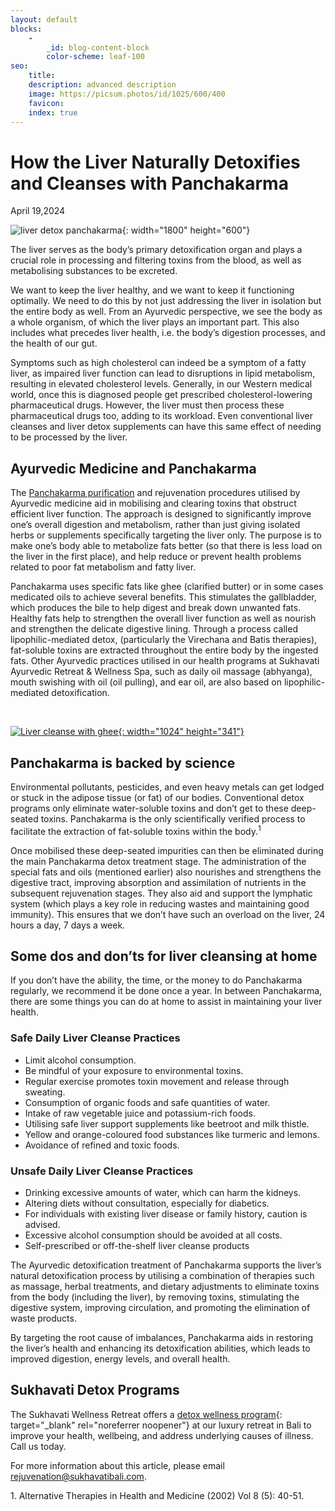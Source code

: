 ```yaml
---
layout: default
blocks:
    -
        _id: blog-content-block
        color-scheme: leaf-100
seo:
    title:
    description: advanced description
    image: https://picsum.photos/id/1025/600/400
    favicon:
    index: true
---
```

# How the Liver Naturally Detoxifies and Cleanses with Panchakarma

April 19,2024

![liver detox panchakarma](https://www.sukhavatibali.com/wp-content/uploads/2024/04/Ayurvedic-Medicine-Panchakarma.jpg){: width="1800" height="600"}

The liver serves as the body’s primary detoxification organ and plays a crucial role in processing and filtering toxins from the blood, as well as metabolising substances to be excreted.

We want to keep the liver healthy, and we want to keep it functioning optimally. We need to do this by not just addressing the liver in isolation but the entire body as well. From an Ayurvedic perspective, we see the body as a whole organism, of which the liver plays an important part. This also includes what precedes liver health, i.e. the body’s digestion processes, and the health of our gut.

Symptoms such as high cholesterol can indeed be a symptom of a fatty liver, as impaired liver function can lead to disruptions in lipid metabolism, resulting in elevated cholesterol levels. Generally, in our Western medical world, once this is diagnosed people get prescribed cholesterol-lowering pharmaceutical drugs. However, the liver must then process these pharmaceutical drugs too, adding to its workload. Even conventional liver cleanses and liver detox supplements can have this same effect of needing to be processed by the liver.

## **Ayurvedic Medicine and Panchakarma**

The [Panchakarma purification](https://www.sukhavatibali.com/the-ancient-art-of-rejuvenation-panchakarma/) and rejuvenation procedures utilised by Ayurvedic medicine aid in mobilising and clearing toxins that obstruct efficient liver function. The approach is designed to significantly improve one’s overall digestion and metabolism, rather than just giving isolated herbs or supplements specifically targeting the liver only. The purpose is to make one’s body able to metabolize fats better (so that there is less load on the liver in the first place), and help reduce or prevent health problems related to poor fat metabolism and fatty liver.

Panchakarma uses specific fats like ghee (clarified butter) or in some cases medicated oils to achieve several benefits. This stimulates the gallbladder, which produces the bile to help digest and break down unwanted fats. Healthy fats help to strengthen the overall liver function as well as nourish and strengthen the delicate digestive lining. Through a process called lipophilic-mediated detox, (particularly the Virechana and Batis therapies), fat-soluble toxins are extracted throughout the entire body by the ingested fats. Other Ayurvedic practices utilised in our health programs at Sukhavati Ayurvedic Retreat & Wellness Spa, such as daily oil massage (abhyanga), mouth swishing with oil (oil pulling), and ear oil, are also based on lipophilic-mediated detoxification.

&nbsp;

[![Liver cleanse with ghee](https://www.sukhavatibali.com/wp-content/uploads/2024/04/liver-cleanse-ghee-1024x341.jpg){: width="1024" height="341"}](https://www.sukhavatibali.com/wp-content/uploads/2024/04/liver-cleanse-ghee.jpg)

## **Panchakarma is backed by science**

Environmental pollutants, pesticides, and even heavy metals can get lodged or stuck in the adipose tissue (or fat) of our bodies. Conventional detox programs only eliminate water-soluble toxins and don’t get to these deep-seated toxins. Panchakarma is the only scientifically verified process to facilitate the extraction of fat-soluble toxins within the body.<sup>1</sup>

Once mobilised these deep-seated impurities can then be eliminated during the main Panchakarma detox treatment stage. The administration of the special fats and oils (mentioned earlier) also nourishes and strengthens the digestive tract, improving absorption and assimilation of nutrients in the subsequent rejuvenation stages. They also aid and support the lymphatic system (which plays a key role in reducing wastes and maintaining good immunity). This ensures that we don’t have such an overload on the liver, 24 hours a day, 7 days a week.

## **Some dos and don’ts for liver cleansing at home**

If you don’t have the ability, the time, or the money to do Panchakarma regularly, we recommend it be done once a year. In between Panchakarma, there are some things you can do at home to assist in maintaining your liver health.

### Safe Daily Liver Cleanse Practices

* Limit alcohol consumption.
* Be mindful of your exposure to environmental toxins.
* Regular exercise promotes toxin movement and release through sweating.
* Consumption of organic foods and safe quantities of water.
* Intake of raw vegetable juice and potassium-rich foods.
* Utilising safe liver support supplements like beetroot and milk thistle.
* Yellow and orange-coloured food substances like turmeric and lemons.
* Avoidance of refined and toxic foods.

### Unsafe Daily Liver Cleanse Practices

* Drinking excessive amounts of water, which can harm the kidneys.
* Altering diets without consultation, especially for diabetics.
* For individuals with existing liver disease or family history, caution is advised.
* Excessive alcohol consumption should be avoided at all costs.
* Self-prescribed or off-the-shelf liver cleanse products

The Ayurvedic detoxification treatment of Panchakarma supports the liver’s natural detoxification process by utilising a combination of therapies such as massage, herbal treatments, and dietary adjustments to eliminate toxins from the body (including the liver), by removing toxins, stimulating the digestive system, improving circulation, and promoting the elimination of waste products.

By targeting the root cause of imbalances, Panchakarma aids in restoring the liver’s health and enhancing its detoxification abilities, which leads to improved digestion, energy levels, and overall health.

## **Sukhavati Detox Programs**

The Sukhavati Wellness Retreat offers a [detox wellness program](https://www.sukhavatibali.com/detox-wellness-program/){: target="_blank" rel="noreferrer noopener"} at our luxury retreat in Bali to improve your health, wellbeing, and address underlying causes of illness. Call us today.

For more information about this article, please email [rejuvenation@sukhavatibali.com](mailto:rejuvenation@sukhavatibali.com).

1\. Alternative Therapies in Health and Medicine (2002) Vol 8 (5): 40-51.